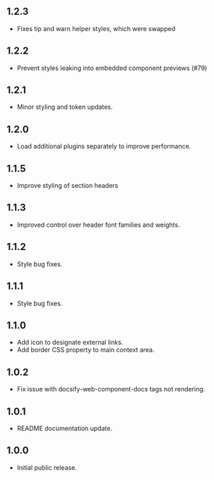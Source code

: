 ## 1.2.3

- Fixes tip and warn helper styles, which were swapped

## 1.2.2

- Prevent styles leaking into embedded component previews (#79)

## 1.2.1

- Minor styling and token updates.

## 1.2.0

- Load additional plugins separately to improve performance.

## 1.1.5

- Improve styling of section headers

## 1.1.3

- Improved control over header font families and weights.

## 1.1.2

- Style bug fixes.

## 1.1.1

- Style bug fixes.

## 1.1.0

- Add icon to designate external links.
- Add border CSS property to main context area.

## 1.0.2

- Fix issue with docsify-web-component-docs tags not rendering.

## 1.0.1

- README documentation update.

## 1.0.0

- Initial public release.
